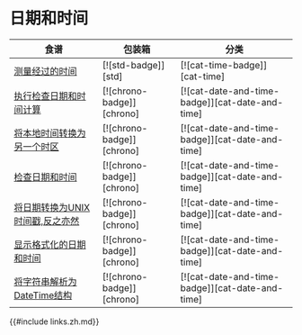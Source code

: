 
# 日期和时间

| 食谱 | 包装箱 | 分类 |
| --- | --- | --- |
| [测量经过的时间][ex-measure-elapsed-time] | [![std-badge]][std] | [![cat-time-badge]][cat-time] |
| [执行检查日期和时间计算][ex-datetime-arithmetic] | [![chrono-badge]][chrono] | [![cat-date-and-time-badge]][cat-date-and-time] |
| [将本地时间转换为另一个时区][ex-convert-datetime-timezone] | [![chrono-badge]][chrono] | [![cat-date-and-time-badge]][cat-date-and-time] |
| [检查日期和时间][ex-examine-date-and-time] | [![chrono-badge]][chrono] | [![cat-date-and-time-badge]][cat-date-and-time] |
| [将日期转换为UNIX时间戳,反之亦然][ex-convert-datetime-timestamp] | [![chrono-badge]][chrono] | [![cat-date-and-time-badge]][cat-date-and-time] |
| [显示格式化的日期和时间][ex-format-datetime] | [![chrono-badge]][chrono] | [![cat-date-and-time-badge]][cat-date-and-time] |
| [将字符串解析为DateTime结构][ex-parse-datetime] | [![chrono-badge]][chrono] | [![cat-date-and-time-badge]][cat-date-and-time] |

[ex-measure-elapsed-time]: datetime/duration.html#measure-the-elapsed-time-between-two-code-sections

[ex-datetime-arithmetic]: datetime/duration.html#perform-checked-date-and-time-calculations

[ex-convert-datetime-timezone]: datetime/duration.html#convert-a-local-time-to-another-timezone

[ex-examine-date-and-time]: datetime/parse.html#examine-the-date-and-time

[ex-convert-datetime-timestamp]: datetime/parse.html#convert-date-to-unix-timestamp-and-vice-versa

[ex-format-datetime]: datetime/parse.html#display-formatted-date-and-time

[ex-parse-datetime]: datetime/parse.html#parse-string-into-datetime-struct

{{#include links.zh.md}}
